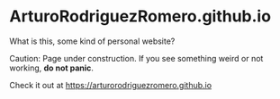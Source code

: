 # ArturoRodriguezRomero.github.io
What is this, some kind of personal website?

Caution: Page under construction.
If you see something weird or not working, **do not panic**.

Check it out at https://arturorodriguezromero.github.io

